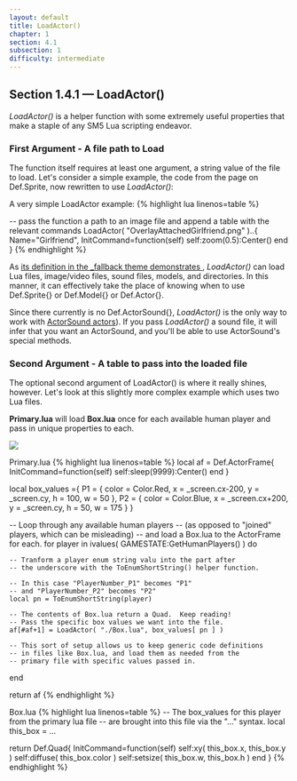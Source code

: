 ```yaml
---
layout: default
title: LoadActor()
chapter: 1
section: 4.1
subsection: 1
difficulty: intermediate
---
```



## Section 1.4.1 &mdash; LoadActor()

*LoadActor()* is a helper function with some extremely useful properties that make a staple of any SM5 Lua scripting endeavor.

### First Argument - A file path to Load

The function itself requires at least one argument, a string value of the file to load.  Let's consider a simple example, the code from the page on Def.Sprite, now rewritten to use *LoadActor()*:

<span class="CodeExample-Title">A very simple LoadActor example:</span>
{% highlight lua linenos=table %}

-- pass the function a path to an image file and append a table with the relevant commands
LoadActor( "OverlayAttachedGirlfriend.png" )..{
	Name="Girlfriend",
	InitCommand=function(self)
		self:zoom(0.5):Center()
	end
}
{% endhighlight %}

As [its definition in the _fallback theme demonstrates ](https://github.com/stepmania/stepmania/blob/a888506b3270d6c66d12cb2165fb8d4b1a7d978f/Themes/_fallback/Scripts/02%20ActorDef.lua#L95-L159), *LoadActor()* can load Lua files, image/video files, sound files, models, and directories.  In this manner, it can effectively take the place of knowing when to use Def.Sprite{} or Def.Model{} or Def.Actor{}.

Since there currently is no Def.ActorSound{}, *LoadActor()* is the only way to work with [ActorSound actors]({{site.baseurl}}/chapter-1/ActorSound.html)).  If you pass *LoadActor()* a sound file, it will infer that you want an ActorSound, and you'll be able to use ActorSound's special methods.

### Second Argument - A table to pass into the loaded file

The optional second argument of LoadActor() is where it really shines, however.  Let's look at this slightly more complex example which uses two Lua files.

**Primary.lua** will load **Box.lua** once for each available human player and pass in unique properties to each.

<img src="{{ site.baseurl }}/images/loadactor.png">

<span class="CodeExample-Title">Primary.lua</span>
{% highlight lua linenos=table %}
local af = Def.ActorFrame{
	InitCommand=function(self) self:sleep(9999):Center() end
}

local box_values ={
	P1 = {
		color = Color.Red,
		x = _screen.cx-200,
		y = _screen.cy,
		h = 100,
		w = 50
	},
	P2 = {
		color = Color.Blue,
		x = _screen.cx+200,
		y = _screen.cy,
		h = 50,
		w = 175
	}
}


-- Loop through any available human players
-- (as opposed to "joined" players, which can be misleading)
-- and load a Box.lua to the ActorFrame for each.
for player in ivalues( GAMESTATE:GetHumanPlayers() ) do

	-- Tranform a player enum string valu into the part after
	-- the underscore with the ToEnumShortString() helper function.

	-- In this case "PlayerNumber_P1" becomes "P1"
	-- and "PlayerNumber_P2" becomes "P2"
	local pn = ToEnumShortString(player)

	-- The contents of Box.lua return a Quad.  Keep reading!
	-- Pass the specific box values we want into the file.
	af[#af+1] = LoadActor( "./Box.lua", box_values[ pn ] )

	-- This sort of setup allows us to keep generic code definitions
	-- in files like Box.lua, and load them as needed from the
	-- primary file with specific values passed in.
end

return af
{% endhighlight %}


<span class="CodeExample-Title">Box.lua</span>
{% highlight lua linenos=table %}
-- The box_values for this player from the primary lua file
-- are brought into this file via the "..." syntax.
local this_box = ...

return Def.Quad{
	InitCommand=function(self)
		self:xy( this_box.x, this_box.y )
		self:diffuse( this_box.color )
		self:setsize( this_box.w, this_box.h  )
	end
}
{% endhighlight %}

